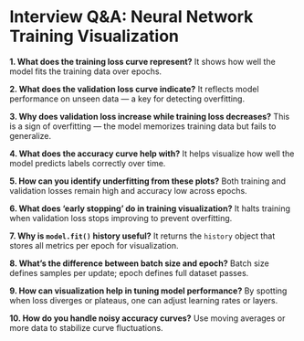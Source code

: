 # Interview Q&A: Neural Network Training Visualization

**1. What does the training loss curve represent?**
It shows how well the model fits the training data over epochs.

**2. What does the validation loss curve indicate?**
It reflects model performance on unseen data — a key for detecting overfitting.

**3. Why does validation loss increase while training loss decreases?**
This is a sign of overfitting — the model memorizes training data but fails to generalize.

**4. What does the accuracy curve help with?**
It helps visualize how well the model predicts labels correctly over time.

**5. How can you identify underfitting from these plots?**
Both training and validation losses remain high and accuracy low across epochs.

**6. What does ‘early stopping’ do in training visualization?**
It halts training when validation loss stops improving to prevent overfitting.

**7. Why is `model.fit()` history useful?**
It returns the `history` object that stores all metrics per epoch for visualization.

**8. What’s the difference between batch size and epoch?**
Batch size defines samples per update; epoch defines full dataset passes.

**9. How can visualization help in tuning model performance?**
By spotting when loss diverges or plateaus, one can adjust learning rates or layers.

**10. How do you handle noisy accuracy curves?**
Use moving averages or more data to stabilize curve fluctuations.
